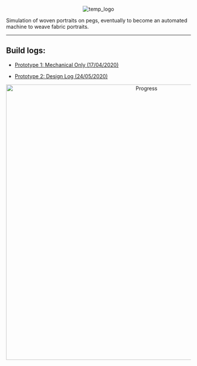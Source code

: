 <p align="center">
  <img align="center" alt="temp_logo" src="https://i.imgur.com/3YnnXHr.jpg">
</p>

Simulation of woven portraits on pegs, eventually to become an automated machine to weave fabric portraits.
_____________________________
## **Build logs:**

* [Prototype 1: Mechanical Only (17/04/2020)](Documentation/Prototype_I.md)

* [Prototype 2: Design Log (24/05/2020)](Documentation/Prototype2_Design_Log.md)

<p align="center">
<img width="750" alt="Progress" src="https://i.imgur.com/Nh6pQkR.jpg">
</p>
